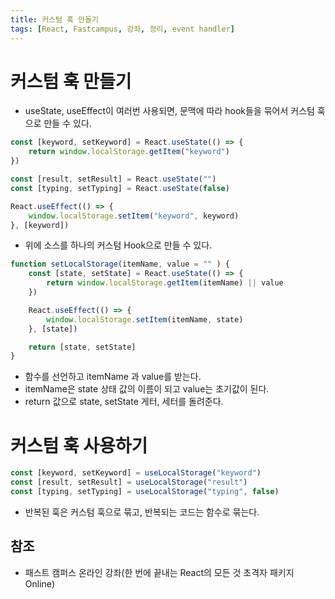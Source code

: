 ```yaml
---
title: 커스텀 훅 만들기
tags: [React, Fastcampus, 강좌, 정리, event handler]
---
```


# 커스텀 훅 만들기

- useState, useEffect이 여러번 사용되면, 문맥에 따라 hook들을 묶어서 커스텀 훅으로 만들 수 있다.

```JavaScript
const [keyword, setKeyword] = React.useState(() => {
    return window.localStorage.getItem("keyword")
})

const [result, setResult] = React.useState("")
const [typing, setTyping] = React.useState(false)

React.useEffect(() => {
    window.localStorage.setItem("keyword", keyword)
}, [keyword])
```

- 위에 소스를 하나의 커스텀 Hook으로 만들 수 있다.

```JavaScript
function setLocalStorage(itemName, value = "" ) {
    const [state, setState] = React.useState(() => {
        return window.localStorage.getItem(itemName) || value
    })

    React.useEffect(() => {
        window.localStorage.setItem(itemName, state)
    }, [state])

    return [state, setState]
}
```

- 함수를 선언하고 itemName 과 value를 받는다.
- itemName은 state 상태 값의 이름이 되고 value는 초기값이 된다.
- return 값으로 state, setState 게터, 세터를 돌려준다.

# 커스텀 훅 사용하기

```JavaScript
const [keyword, setKeyword] = useLocalStorage("keyword")
const [result, setResult] = useLocalStorage("result")
const [typing, setTyping] = useLocalStorage("typing", false)
```

- 반복된 훅은 커스텀 훅으로 묶고, 반복되는 코드는 함수로 묶는다.

## 참조

- 패스트 캠퍼스 온라인 강좌(한 번에 끝내는 React의 모든 것 초격자 패키지 Online)
